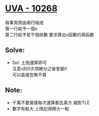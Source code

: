 # [UVA - 10268](https://onlinejudge.org/index.php?option=com_onlinejudge&Itemid=8&page=show_problem&problem=1209)

每筆測資由兩行組成  
第一行給予一個x  
第二行給予若干個係數
要求算出x函數的導函數

## Solve:
- Sol:
土炮運算即可  
注意x的0次項微分之後會變0  
可以直接忽略不算

## Note:
- 千萬不要傻傻每次運算都去乘方 絕對TLE
- 數字有點大 上限記得開大一點